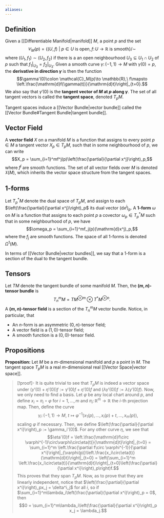 ```yaml
---
aliases:
---
```

## Definition
Given a [[Differentiable Manifold|manifold]] $M$, a point $p$ and the set
$$\mathcal{C}_M(p) = \{(U,f)\ |\ p\in U\text{ is open}, f\colon U\to\mathbb{R} \text{ is smooth}\}/\sim$$
where $(U_1,f_1)\sim (U_2,f_2)$ if there is a an open neighbourhood $U_3\subseteq U_1\cap U_2$ of $p$ such that $f_1|_{U_3} = f_2|_{U_3}$. Given a smooth curve $\gamma\colon (-1,1)\to M$ with $\gamma(0)=p$, the **derivative in direction $\gamma$** is then the function
$$\gamma'(0)\colon \mathcal{C}_M(p)\to \mathbb{R},\ f\mapsto \left.\frac{\mathrm{d}f(\gamma(t))}{\mathrm{d}t}\right|_{t=0}.$$
We also say that $\gamma'(0)$ is the **tangent vector of $M$ at $p$ along $\gamma$**. The set of all tangent vectors is called the **tangent space**, denoted $T_pM$.

Tangent spaces induce a [[Vector Bundle|vector bundle]] called the [[Vector Bundle#Tangent Bundle|tangent bundle]].
## Vector Field
A **vector field** $X$ on a manifold $M$ is a function that assigns to every point $p\in M$ a tangent vector $X_p\in T_pM$, such that in some neighbourhood of $p$, we can write
$$X_p = \sum_{i=1}^mf^j(p)\left(\frac{\partial}{\partial x^j}\right)_p,$$
where $f^j$ are smooth functions.
The set of all vector fields over $M$ is denoted $\mathfrak{X}(M)$, which inherits the vector space structure from the tangent spaces.
## 1-forms
Let $T_p^*M$ denote the dual space of $T_pM$, and assign to each $\left(\frac{\partial}{\partial x^j}\right)_p$ its dual vector $(\mathrm{d}x^j)_p$.
A **$1$-form** $\omega$ on $M$ is a function that assigns to each point $p$ a covector $\omega_p\in T_p^*M$ such that in some neighbourhood of $p$, we have
$$\omega_p = \sum_{i=1}^mf_j(p)(\mathrm{d}x^j)_p,$$
where the $f_j$ are smooth functions. The space of all $1$-forms is denoted $\Omega^1(M)$.

In terms of [[Vector Bundle|vector bundles]], we say that a $1$-form is a section of the dual to the tangent bundle.
## Tensors
Let $TM$ denote the tangent bundle of some manifold $M$. Then, the **$(m,n)$-tensor bundle** is
$$T^m_nM = TM^{\otimes m}\otimes T^*M^{\otimes n}.$$
A **$(m,n)$-tensor field** is a section of the $T^m_nM$ vector bundle. Notice, in particular, that
 - An $n$-form is an asymmetric $(0,n)$-tensor field;
 - A vector field is a $(1,0)$-tensor field;
 - A smooth function is a $(0,0)$-tensor field.
## Propositions
**Proposition:** Let $M$ be a $m$-dimensional manifold and $p$ a point in $M$. The tangent space $T_pM$ is a real $m$-dimensional real [[Vector Space|vector space]].
>[!proof]-
>It is quite trivial to see that $T_pM$ is indeed a vector space under $(\gamma'(0)+\eta'(0))f := \gamma'(0)f+\eta'(0)f$ and $(\lambda\gamma'(0))f := \lambda(\gamma'(0)f)$.
>Now, we only need to find a basis. Let $\varphi$ be any local chart around $p$, and define $x_i = \pi_i\circ \varphi$ for $i=1,\dots, m$ and $\pi_i\colon \mathbb{R}^m\to\mathbb{R}$ the $i$-th projection map. Then, define the curve$$\gamma_i\colon (-1,1)\to M,\ t\mapsto \varphi^{-1}(x_1(p),\dots, x_i(p)+t,\dots, x_m(p)),$$
>scaling $\varphi$ if necessary. Then, we define $\left(\frac{\partial}{\partial x^i}\right)_p := \gamma_i'(0)$. For any other curve $\eta$, we see that
>$$\eta'(0)f = \left.\frac{\mathrm{d}f\circ \varphi^{-1}\circ\varphi\circ\eta(t)}{\mathrm{d}t}\right|_{t=0} = \sum_{i=1}^m \left.\frac{\partial f\circ \varphi^{-1}}{\partial x^i}\right|_{\varphi(p)}\left.\frac{x_i\circ\eta(t)}{\mathrm{d}t}\right|_{t=0} = \left(\sum_{i=1}^m \left.\frac{x_i\circ\eta(t)}{\mathrm{d}t}\right|_{t=0}\left(\frac{\partial}{\partial x^i}\right)_p\right)f.$$
>This proves that they span $T_pM$. Now, as to prove that they are linearly independent, notice that $\left(\frac{\partial}{\partial x^i}\right)_px_j = \delta^i_j$ for all $i$, so if $\sum_{i=1}^m\lambda_i\left(\frac{\partial}{\partial x^i}\right)_p = 0$, then
>$$0 = \sum_{i=1}^m\lambda_i\left(\frac{\partial}{\partial x^i}\right)_p x_j = \lambda_j.$$
